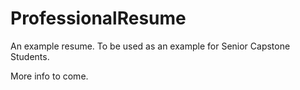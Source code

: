 # ProfessionalResume
An example resume. To be used as an example for Senior Capstone Students.

More info to come.